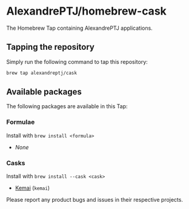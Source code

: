 # AlexandrePTJ/homebrew-cask

The Homebrew Tap containing AlexandrePTJ applications.

## Tapping the repository

Simply run the following command to tap this repository:

```bash
brew tap alexandreptj/cask
```

## Available packages

The following packages are available in this Tap:

### Formulae

Install with `brew install <formula>`

- _None_

### Casks

Install with `brew install --cask <cask>`

- [Kemai](https://github.com/AlexandrePTJ/kemai) (`kemai`)

Please report any product bugs and issues in their respective projects.

